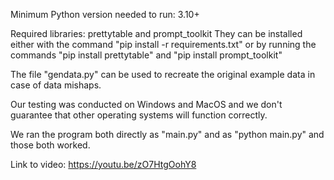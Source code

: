 Minimum Python version needed to run: 3.10+

Required libraries: prettytable and prompt_toolkit
They can be installed either with the command "pip install -r requirements.txt"
or by running the commands "pip install prettytable" and "pip install prompt_toolkit"

The file "gendata.py" can be used to recreate the original example data in case of data mishaps.

Our testing was conducted on Windows and MacOS and we don't guarantee that other operating
systems will function correctly.

We ran the program both directly as "main.py" and as "python main.py" and those both
worked.

Link to video: https://youtu.be/zO7HtgOohY8
